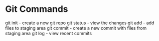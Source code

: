 # Git Commands 

git init - create a new git repo
git status - view the changes
git add - add files to staging area
git commit - create a new commit with files from staging area
git log - view recent commits